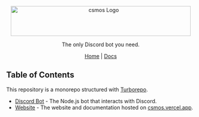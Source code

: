 <p align="center">
 <img src="https://github.com/CosmoticLabs/csmos/assets/50563138/e445c5d5-6095-40bc-8473-b9c4367855a1" width="480" height="80" alt="csmos Logo">
</p>

<p align="center">
  The only Discord bot you need.
</p>

<div align="center">
  <a href="https://csmos.vercel.app">Home</a> | <a href="https://csmos.vercel.app/docs">Docs</a>
</div>

## Table of Contents

This repository is a monorepo structured with [Turborepo](https://turbo.build/repo).

- [Discord Bot](https://github.com/CosmoticLabs/csmos/tree/main/apps/bot) - The Node.js bot that interacts with Discord.
- [Website](https://github.com/CosmoticLabs/csmos/tree/main/apps/web) - The website and documentation hosted on [csmos.vercel.app](https://csmos.vercel.app).
